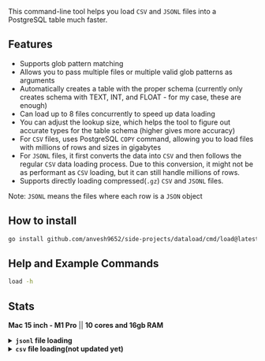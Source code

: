 This command-line tool helps you load `CSV` and `JSONL` files into a PostgreSQL table much faster.

## Features
- Supports glob pattern matching
- Allows you to pass multiple files or multiple valid glob patterns as arguments
- Automatically creates a table with the proper schema (currently only creates schema with TEXT, INT, and FLOAT - for my case, these are enough)
- Can load up to 8 files concurrently to speed up data loading
- You can adjust the lookup size, which helps the tool to figure out accurate types for the table schema (higher gives more accuracy)
- For `CSV` files, uses PostgreSQL `COPY` command, allowing you to load files with millions of rows and sizes in gigabytes
- For `JSONL` files, it first converts the data into `CSV` and then follows the regular `CSV` data loading process. Due to this conversion, it might not be as performant as `CSV` loading, but it can still handle millions of rows.
- Supports directly loading compressed(`.gz`) `CSV` and `JSONL` files.

Note: `JSONL` means the files where each row is a `JSON` object

## How to install
```sh
go install github.com/anvesh9652/side-projects/dataload/cmd/load@latest
```

## Help and Example Commands
```sh
load -h
```


## Stats
**Mac 15 inch - M1 Pro** || **10 cores and 16gb RAM**
<details>
    <summary><b><code>jsonl</code> file loading</b></summary>

```bash
➜ side-projects • own ✗ git:(support-for-gz-files) ✗ 
❯ load -s gz -f "both" /Users/agali/Downloads/temp/my_data/usage_data_3m.json 
status=SUCCESS rows_inserted=3.30M file_size=4.5GB file=/Users/agali/Downloads/temp/my_data/usage_data_3m.json
msg="final load stats" data_format="JSONL" total=1 success=1 failed=0 total_rows_inserted=3.30M took=54.725207917s

➜ side-projects • own ✗ git:(support-for-gz-files) ✗ 
❯ load -s gz -f "both" /Users/agali/Downloads/temp/my_data/usage_data_4m.json
status=SUCCESS rows_inserted=4.00M file_size=5.5GB file=/Users/agali/Downloads/temp/my_data/usage_data_4m.json
msg="final load stats" data_format="JSONL" total=1 success=1 failed=0 total_rows_inserted=4.00M took=1m2.032765709s

➜ side-projects • own ✗ git:(support-for-gz-files) ✗ 
❯ load -s gz -f "both" /Users/agali/Downloads/temp/my_data/usage_data_5_5m.json
status=SUCCESS rows_inserted=5.50M file_size=7.5GB file=/Users/agali/Downloads/temp/my_data/usage_data_5_5m.json
msg="final load stats" data_format="JSONL" total=1 success=1 failed=0 total_rows_inserted=5.50M took=1m33.149445208s

➜ side-projects • own ✗ git:(support-for-gz-files) ✗ 
❯ load -s gz -f "both" /Users/agali/Downloads/temp/my_data/usage-data.json   
status=SUCCESS rows_inserted=12.55M file_size=17GB file=/Users/agali/Downloads/temp/my_data/usage-data.json
msg="final load stats" data_format="JSONL" total=1 success=1 failed=0 total_rows_inserted=12.55M took=3m6.597653s

➜ side-projects • own ✗ git:(support-for-gz-files) ✗ 
❯ load -s gz -f "both" /Users/agali/Downloads/temp/my_data/usage-data.json.gz
status=SUCCESS rows_inserted=12.55M file_size=486MB file=/Users/agali/Downloads/temp/my_data/usage-data.json.gz
msg="final load stats" data_format="JSONL" total=1 success=1 failed=0 total_rows_inserted=12.55M took=3m10.609226875s
```
</details>
<details>
    <summary><b><code>csv</code> file loading(not updated yet)</b></summary>
</details>